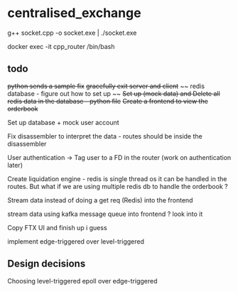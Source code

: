 # centralised_exchange
g++ socket.cpp -o socket.exe | ./socket.exe

docker exec -it cpp_router /bin/bash

## todo
~~python sends a sample fix~~
~~gracefully exit server and client~~
~~ redis database - figure out how to set up ~~
~~Set up (mock data) and Delete all redis data in the database - python file~~
~~Create a frontend to view the orderbook~~

Set up database + mock user account

Fix disassembler to interpret the data - routes should be inside the disassembler



User authentication ->  Tag user to a FD in the router (work on authentication later)

Create liquidation engine - redis is single thread os it can be handled in the routes. But what if we are using multiple redis db to handle the orderbook ?

Stream data instead of doing a get req (Redis) into the frontend

stream data using kafka message queue into frontend ? look into it

Copy FTX UI and finish up i guess


implement edge-triggered over level-triggered
## Design decisions

Choosing level-triggered epoll over edge-triggered 
